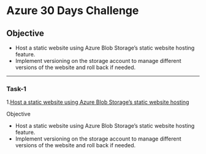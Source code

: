  # Azure 30 Days Challenge

## Objective
- Host a static website using Azure Blob Storage’s static website hosting feature.
- Implement versioning on the storage account to manage different versions of the website and roll back if needed.

---

### Task-1

1.[Host a static website using Azure Blob Storage’s static website hosting](https://github.com/vasanth-z/Azure-30-days-challenge/blob/62f2166b84effc22da6211671479ea97464d1137/Task-1)

Objective
- Host a static website using Azure Blob Storage’s static website hosting feature.
- Implement versioning on the storage account to manage different versions of the website and roll back if needed.




